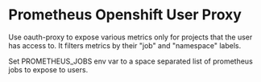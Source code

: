 # Prometheus Openshift User Proxy

Use oauth-proxy to expose various metrics only for projects that the user has access to. It filters metrics by their "job" and  "namespace" labels.

Set PROMETHEUS_JOBS env var to a space separated list of prometheus jobs to expose to users.
